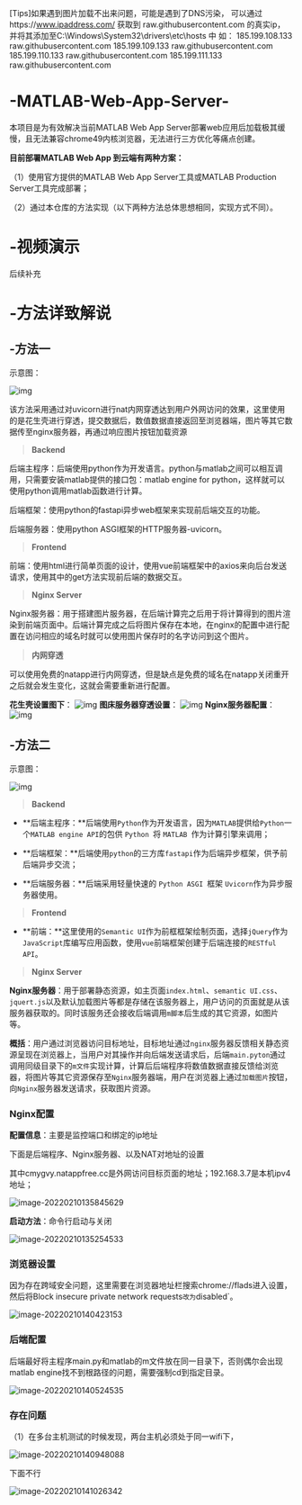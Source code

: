 [Tips]如果遇到图片加载不出来问题，可能是遇到了DNS污染，
可以通过https://www.ipaddress.com/ 获取到 raw.githubusercontent.com 的真实ip，并将其添加至C:\Windows\System32\drivers\etc\hosts 中
如：
185.199.108.133 raw.githubusercontent.com
185.199.109.133 raw.githubusercontent.com
185.199.110.133 raw.githubusercontent.com
185.199.111.133 raw.githubusercontent.com

# -MATLAB-Web-App-Server-

本项目是为有效解决当前MATLAB Web App Server部署web应用后加载极其缓慢，且无法兼容chrome49内核浏览器，无法进行三方优化等痛点创建。

**目前部署MATLAB Web App 到云端有两种方案：**

（1）使用官方提供的MATLAB Web App Server工具或MATLAB Production Server工具完成部署；

（2）通过本仓库的方法实现（以下两种方法总体思想相同，实现方式不同）。

# -视频演示

后续补充

# -方法详致解说

## -方法一

示意图：

![img](images/image-2022li.png)

该方法采用通过对uvicorn进行nat内网穿透达到用户外网访问的效果，这里使用的是花生壳进行穿透，提交数据后，数值数据直接返回至浏览器端，图片等其它数据传至nginx服务器，再通过响应图片按钮加载资源

> **Backend**

后端主程序：后端使用python作为开发语言。python与matlab之间可以相互调用，只需要安装matlab提供的接口包：matlab engine for python，这样就可以使用python调用matlab函数进行计算。

后端框架：使用python的fastapi异步web框架来实现前后端交互的功能。

后端服务器：使用python ASGI框架的HTTP服务器-uvicorn。

> **Frontend**

前端：使用html进行简单页面的设计，使用vue前端框架中的axios来向后台发送请求，使用其中的get方法实现前后端的数据交互。

> **Nginx Server**

Nginx服务器：用于搭建图片服务器，在后端计算完之后用于将计算得到的图片渲染到前端页面中。后端计算完成之后将图片保存在本地，在nginx的配置中进行配置在访问相应的域名时就可以使用图片保存时的名字访问到这个图片。

> **内网穿透**

可以使用免费的natapp进行内网穿透，但是缺点是免费的域名在natapp关闭重开之后就会发生变化，这就会需要重新进行配置。

**花生壳设置图下**：
![img](images/116.png)
**图床服务器穿透设置**：
![img](images/115.jpg)
**Nginx服务器配置**：
![img](images/114.jpg)

## -方法二

示意图：

![img](images/clip_image002.png)

> **Backend**

-  **后端主程序：**后端使用`Python`作为开发语言，因为`MATLAB`提供给`Python`一个`MATLAB engine API`的包供 `Python `将 `MATLAB `作为计算引擎来调用；

-  **后端框架：**后端使用`python`的三方库`fastapi`作为后端异步框架，供予前后端异步交流；

-  **后端服务器：**后端采用轻量快速的 `Python ASGI `框架 `Uvicorn`作为异步服务器使用。

>  **Frontend**

-  **前端：**这里使用的`Semantic UI`作为前框框架绘制页面，选择`jQuery`作为`JavaScript`库编写应用函数，使用`vue`前端框架创建于后端连接的`RESTful API`。

>  **Nginx Server**

**Nginx服务器**：用于部署静态资源，如主页面`index.html`、`semantic UI.css`、`jquert.js`以及默认加载图片等都是存储在该服务器上，用户访问的页面就是从该服务器获取的。同时该服务还会接收后端调用`m脚本`后生成的其它资源，如图片等。



**概括**：用户通过浏览器访问目标地址，目标地址通过`nginx`服务器反馈相关静态资源呈现在浏览器上，当用户对其操作并向后端发送请求后，后端`main.pyton`通过调用同级目录下的`m文件`实现计算，计算后后端程序将数值数据直接反馈给浏览器，将图片等其它资源保存至`Nginx`服务器端，用户在浏览器上通过`加载图片`按钮，向`Nginx`服务器发送请求，获取图片资源。



### Nginx配置

**配置信息**：主要是监控端口和绑定的ip地址

下面是后端程序、Nginx服务器、以及NAT对地址的设置

其中cmygvy.natappfree.cc是外网访问目标页面的地址；192.168.3.7是本机ipv4地址；

![image-20220210135845629](images/image-20220210135845629.png)

**启动方法**：命令行启动与关闭

![image-20220210135254533](images/image-20220210135254533.png)

### 浏览器设置

因为存在跨域安全问题，这里需要在浏览器地址栏搜索chrome://flads进入设置，然后将Block insecure private network requests`改为`disabled`。

![image-20220210140423153](images/image-20220210140423153.png)

### 后端配置

后端最好将主程序main.py和matlab的m文件放在同一目录下，否则偶尔会出现matlab engine找不到根路径的问题，需要强制cd到指定目录。

![image-20220210140524535](images/image-20220210140524535.png)

### 存在问题

（1）在多台主机测试的时候发现，两台主机必须处于同一wifi下，

![image-20220210140948088](images/image-20220210140948088.png)

下面不行

![image-20220210141026342](images/image-20220210141026342.png)

